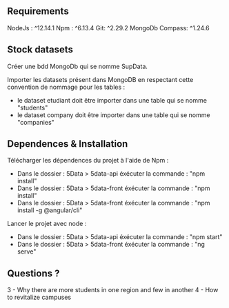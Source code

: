 ## Requirements

NodeJs : ^12.14.1
Npm : ^6.13.4
Git: ^2.29.2
MongoDb Compass: ^1.24.6

## Stock datasets

Créer une bdd MongoDb qui se nomme SupData.

Importer les datasets présent dans MongoDB en respectant cette convention de nommage pour les tables : 

- le dataset etudiant doit être importer dans une table qui se nomme "students"
- le dataset company doit être importer dans une table qui se nomme "companies"

## Dependences & Installation

Télécharger les dépendences du projet à l'aide de Npm : 

- Dans le dossier : 5Data > 5data-api éxécuter la commande : "npm install"
- Dans le dossier : 5Data > 5data-front éxécuter la commande : "npm install"
- Dans le dossier : 5Data > 5data-front éxécuter la commande : "npm install -g @angular/cli"

Lancer le projet avec node : 

- Dans le dossier : 5Data > 5data-api éxécuter la commande : "npm start"
- Dans le dossier : 5Data > 5data-front éxécuter la commande : "ng serve"

## Questions ? 

3 -  Why there are more students in one region and few in another
4 -  How to revitalize campuses
